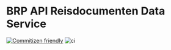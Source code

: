 # BRP API Reisdocumenten Data Service
[![Commitizen friendly](https://img.shields.io/badge/commitizen-friendly-brightgreen.svg)](http://commitizen.github.io/cz-cli/)
![ci](https://github.com/BRP-API/reisdocumenten-data-service/workflows/ci/badge.svg)
